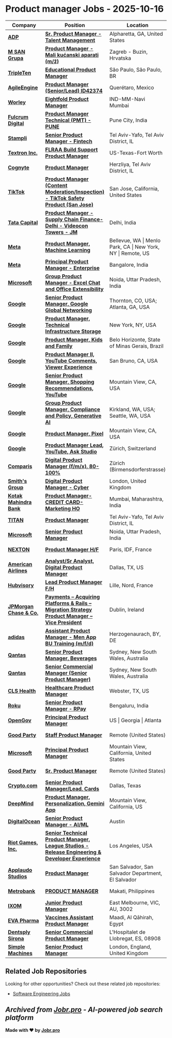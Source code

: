 # Product manager Jobs - 2025-10-16

| Company | Position | Location | Type | Date |
| ------- | -------- | -------- | ---- | ------ |
| **[ADP](https://www.adp.com/)** | **[Sr. Product Manager - Talent Management](https://jobr.pro/job/30285582/sr-product-manager-talent-management?utm_source=github&utm_medium=repo&utm_campaign=github-product-management-jobs)** | Alpharetta, GA, United States | On Site | Oct 15 |
| **[M SAN Grupa](https://www.msan.hr/)** | **[Product Manager - Mali kućanski aparati (m/ž)](https://jobr.pro/job/30285521/product-manager-mali-kucanski-aparati-mz?utm_source=github&utm_medium=repo&utm_campaign=github-product-management-jobs)** | Zagreb - Buzin, Hrvatska | On Site | Oct 15 |
| **[TripleTen](https://tripleten.com/)** | **[Educational Product Manager](https://jobr.pro/job/30274722/educational-product-manager?utm_source=github&utm_medium=repo&utm_campaign=github-product-management-jobs)** | São Paulo, São Paulo, BR | Remote | Oct 15 |
| **[AgileEngine](https://agileengine.com/)** | **[Product Manager (Senior/Lead) ID42374](https://jobr.pro/job/30263034/product-manager-seniorlead-id42374?utm_source=github&utm_medium=repo&utm_campaign=github-product-management-jobs)** | Querétaro, Mexico | On Site | Oct 15 |
| **[Worley](https://www.worley.com/)** | **[Eightfold Product Manager](https://jobr.pro/job/30262943/eightfold-product-manager?utm_source=github&utm_medium=repo&utm_campaign=github-product-management-jobs)** | IND-MM-Navi Mumbai | On Site | Oct 15 |
| **[Fulcrum Digital](https://fulcrumdigital.com/)** | **[Product Manager Technical (PMT) - PUNE](https://jobr.pro/job/30261302/product-manager-technical-pmt-pune?utm_source=github&utm_medium=repo&utm_campaign=github-product-management-jobs)** | Pune City, India | On Site | Oct 15 |
| **[Stampli](https://www.stampli.com/)** | **[Senior Product Manager - Fintech](https://jobr.pro/job/30273636/senior-product-manager-fintech?utm_source=github&utm_medium=repo&utm_campaign=github-product-management-jobs)** | Tel Aviv-Yafo, Tel Aviv District, IL | On Site | Oct 15 |
| **[Textron Inc.](https://www.textron.com/)** | **[FLRAA Build Support Product Manager](https://jobr.pro/job/30258872/flraa-build-support-product-manager?utm_source=github&utm_medium=repo&utm_campaign=github-product-management-jobs)** | US-Texas-Fort Worth | On Site | Oct 15 |
| **[Cognyte](https://www.cognyte.com/)** | **[Product Manager](https://jobr.pro/job/30275000/product-manager?utm_source=github&utm_medium=repo&utm_campaign=github-product-management-jobs)** | Herzliya, Tel Aviv District, IL | On Site | Oct 15 |
| **[TikTok](https://www.tiktok.com/)** | **[Product Manager (Content Moderation/Inspection) - TikTok Safety Product (San Jose)](https://jobr.pro/job/30255719/product-manager-content-moderationinspection-tiktok-safety-product-san-jose?utm_source=github&utm_medium=repo&utm_campaign=github-product-management-jobs)** | San Jose, California, United States | On Site | Oct 15 |
| **[Tata Capital](https://www.tatacapital.com/)** | **[Product Manager - Supply Chain Finance-Delhi - Videocon Towers - JM](https://jobr.pro/job/30256337/product-manager-supply-chain-finance-delhi-videocon-towers-jm?utm_source=github&utm_medium=repo&utm_campaign=github-product-management-jobs)** | Delhi, India | On Site | Oct 15 |
| **[Meta](https://www.meta.com/)** | **[Product Manager, Machine Learning](https://jobr.pro/job/30252424/product-manager-machine-learning?utm_source=github&utm_medium=repo&utm_campaign=github-product-management-jobs)** | Bellevue, WA \| Menlo Park, CA \| New York, NY \| Remote, US | Remote | Oct 15 |
| **[Meta](https://www.meta.com/)** | **[Principal Product Manager - Enterprise](https://jobr.pro/job/30252320/principal-product-manager-enterprise?utm_source=github&utm_medium=repo&utm_campaign=github-product-management-jobs)** | Bangalore, India | On Site | Oct 15 |
| **[Microsoft](https://www.microsoft.com/)** | **[Group Product Manager - Excel Chat and Office Extensibility](https://jobr.pro/job/30252932/group-product-manager-excel-chat-and-office-extensibility?utm_source=github&utm_medium=repo&utm_campaign=github-product-management-jobs)** | Noida, Uttar Pradesh, India | On Site | Oct 15 |
| **[Google](https://www.google.com/)** | **[Senior Product Manager, Google Global Networking](https://jobr.pro/job/30251978/senior-product-manager-google-global-networking?utm_source=github&utm_medium=repo&utm_campaign=github-product-management-jobs)** | Thornton, CO, USA; Atlanta, GA, USA | On Site | Oct 15 |
| **[Google](https://www.google.com/)** | **[Product Manager, Technical Infrastructure Storage](https://jobr.pro/job/30251884/product-manager-technical-infrastructure-storage?utm_source=github&utm_medium=repo&utm_campaign=github-product-management-jobs)** | New York, NY, USA | On Site | Oct 15 |
| **[Google](https://www.google.com/)** | **[Product Manager, Kids and Family](https://jobr.pro/job/30251746/product-manager-kids-and-family?utm_source=github&utm_medium=repo&utm_campaign=github-product-management-jobs)** | Belo Horizonte, State of Minas Gerais, Brazil | On Site | Oct 15 |
| **[Google](https://www.google.com/)** | **[Product Manager II, YouTube Comments, Viewer Experience](https://jobr.pro/job/30251706/product-manager-ii-youtube-comments-viewer-experience?utm_source=github&utm_medium=repo&utm_campaign=github-product-management-jobs)** | San Bruno, CA, USA | On Site | Oct 15 |
| **[Google](https://www.google.com/)** | **[Senior Product Manager, Shopping Recommendations, YouTube](https://jobr.pro/job/30251564/senior-product-manager-shopping-recommendations-youtube?utm_source=github&utm_medium=repo&utm_campaign=github-product-management-jobs)** | Mountain View, CA, USA | On Site | Oct 15 |
| **[Google](https://www.google.com/)** | **[Group Product Manager, Compliance and Policy, Generative AI](https://jobr.pro/job/30251571/group-product-manager-compliance-and-policy-generative-ai?utm_source=github&utm_medium=repo&utm_campaign=github-product-management-jobs)** | Kirkland, WA, USA; Seattle, WA, USA | On Site | Oct 15 |
| **[Google](https://www.google.com/)** | **[Product Manager, Pixel](https://jobr.pro/job/30251522/product-manager-pixel?utm_source=github&utm_medium=repo&utm_campaign=github-product-management-jobs)** | Mountain View, CA, USA | On Site | Oct 15 |
| **[Google](https://www.google.com/)** | **[Product Manager Lead, YouTube, Ask Studio](https://jobr.pro/job/30251518/product-manager-lead-youtube-ask-studio?utm_source=github&utm_medium=repo&utm_campaign=github-product-management-jobs)** | Zürich, Switzerland | On Site | Oct 15 |
| **[Comparis](https://www.comparis.ch/)** | **[Digital Product Manager (f/m/x), 80-100%](https://jobr.pro/job/30244497/digital-product-manager-fmx-80-100?utm_source=github&utm_medium=repo&utm_campaign=github-product-management-jobs)** | Zürich (Birmensdorferstrasse) | On Site | Oct 15 |
| **[Smith's Group](https://www.smiths.com)** | **[Digital Product Manager - Cyber](https://jobr.pro/job/30257736/digital-product-manager-cyber?utm_source=github&utm_medium=repo&utm_campaign=github-product-management-jobs)** | London, United Kingdom | On Site | Oct 15 |
| **[Kotak Mahindra Bank](https://www.kotak.com/)** | **[Product Manager-CREDIT CARD-Marketing HO](https://jobr.pro/job/30256791/product-manager-credit-card-marketing-ho?utm_source=github&utm_medium=repo&utm_campaign=github-product-management-jobs)** | Mumbai, Maharashtra, India | On Site | Oct 15 |
| **[TITAN](https://titandxp.com/)** | **[Product Manager](https://jobr.pro/job/30273417/product-manager?utm_source=github&utm_medium=repo&utm_campaign=github-product-management-jobs)** | Tel Aviv-Yafo, Tel Aviv District, IL | On Site | Oct 15 |
| **[Microsoft](https://www.microsoft.com/)** | **[Senior Product Manager](https://jobr.pro/job/30253012/senior-product-manager?utm_source=github&utm_medium=repo&utm_campaign=github-product-management-jobs)** | Noida, Uttar Pradesh, India | On Site | Oct 15 |
| **[NEXTON](https://www.nexton-consulting.com/)** | **[Product Manager H/F](https://jobr.pro/job/30234141/product-manager-hf?utm_source=github&utm_medium=repo&utm_campaign=github-product-management-jobs)** | Paris, IDF, France | On Site | Oct 15 |
| **[American Airlines](https://www.aa.com)** | **[Analyst/Sr Analyst, Digital Product Manager](https://jobr.pro/job/30230864/analystsr-analyst-digital-product-manager?utm_source=github&utm_medium=repo&utm_campaign=github-product-management-jobs)** | Dallas, TX, US | On Site | Oct 15 |
| **[Hubvisory](https://hubvisory.com/)** | **[Lead Product Manager F/H](https://jobr.pro/job/30229849/lead-product-manager-fh?utm_source=github&utm_medium=repo&utm_campaign=github-product-management-jobs)** | Lille, Nord, France | On Site | Oct 15 |
| **[JPMorgan Chase & Co.](https://www.jpmorganchase.com/)** | **[Payments – Acquiring Platforms & Rails – Migration Strategy Product Manager – Vice President](https://jobr.pro/job/30249295/payments-acquiring-platforms-rails-migration-strategy-product-manager-vice-president?utm_source=github&utm_medium=repo&utm_campaign=github-product-management-jobs)** | Dublin, Ireland | On Site | Oct 15 |
| **[adidas](https://www.adidas-group.com/)** | **[Assistant Product Manager - Men App BU Training (m/f/d)](https://jobr.pro/job/30222508/assistant-product-manager-men-app-bu-training-mfd?utm_source=github&utm_medium=repo&utm_campaign=github-product-management-jobs)** | Herzogenaurach, BY, DE | On Site | Oct 15 |
| **[Qantas](https://www.qantas.com/)** | **[Senior Product Manager, Beverages](https://jobr.pro/job/30230077/senior-product-manager-beverages?utm_source=github&utm_medium=repo&utm_campaign=github-product-management-jobs)** | Sydney, New South Wales, Australia | On Site | Oct 15 |
| **[Qantas](https://www.qantas.com/)** | **[Senior Commercial Manager (Senior Product Manager)](https://jobr.pro/job/30230081/senior-commercial-manager-senior-product-manager?utm_source=github&utm_medium=repo&utm_campaign=github-product-management-jobs)** | Sydney, New South Wales, Australia | On Site | Oct 15 |
| **[CLS Health](https://cls.health/)** | **[Healthcare Product Manager](https://jobr.pro/job/30250806/healthcare-product-manager?utm_source=github&utm_medium=repo&utm_campaign=github-product-management-jobs)** | Webster, TX, US | On Site | Oct 15 |
| **[Roku](https://www.weareroku.com/)** | **[Senior Product Manager - RPay](https://jobr.pro/job/30215578/senior-product-manager-rpay?utm_source=github&utm_medium=repo&utm_campaign=github-product-management-jobs)** | Bengaluru, India | On Site | Oct 15 |
| **[OpenGov](https://opengov.com/)** | **[Principal Product Manager](https://jobr.pro/job/30221767/principal-product-manager?utm_source=github&utm_medium=repo&utm_campaign=github-product-management-jobs)** | US \| Georgia \| Atlanta | On Site | Oct 15 |
| **[Good Party](https://goodparty.org/)** | **[Staff Product Manager](https://jobr.pro/job/30219742/staff-product-manager?utm_source=github&utm_medium=repo&utm_campaign=github-product-management-jobs)** | Remote (United States) | Remote | Oct 15 |
| **[Microsoft](https://www.microsoft.com/)** | **[Principal Product Manager](https://jobr.pro/job/30253093/principal-product-manager?utm_source=github&utm_medium=repo&utm_campaign=github-product-management-jobs)** | Mountain View, California, United States | On Site | Oct 15 |
| **[Good Party](https://goodparty.org/)** | **[Sr. Product Manager](https://jobr.pro/job/30219741/sr-product-manager?utm_source=github&utm_medium=repo&utm_campaign=github-product-management-jobs)** | Remote (United States) | Remote | Oct 15 |
| **[Crypto.com](https://crypto.com/)** | **[Senior Product Manager/Lead, Cards](https://jobr.pro/job/30217592/senior-product-managerlead-cards?utm_source=github&utm_medium=repo&utm_campaign=github-product-management-jobs)** | Dallas, Texas | On Site | Oct 15 |
| **[DeepMind](https://www.deepmind.com/)** | **[Product Manager, Personalization, Gemini App](https://jobr.pro/job/30228254/product-manager-personalization-gemini-app?utm_source=github&utm_medium=repo&utm_campaign=github-product-management-jobs)** | Mountain View, California, US | On Site | Oct 15 |
| **[DigitalOcean](https://www.digitalocean.com/)** | **[Senior Product Manager - AI/ML](https://jobr.pro/job/30212690/senior-product-manager-aiml?utm_source=github&utm_medium=repo&utm_campaign=github-product-management-jobs)** | Austin | Remote | Oct 15 |
| **[Riot Games, Inc.](https://www.riotgames.com/)** | **[Senior Technical Product Manager, League Studios - Release Engineering & Developer Experience](https://jobr.pro/job/30214041/senior-technical-product-manager-league-studios-release-engineering-developer-experience?utm_source=github&utm_medium=repo&utm_campaign=github-product-management-jobs)** | Los Angeles, USA | On Site | Oct 15 |
| **[Applaudo Studios](https://applaudostudios.com)** | **[Product Manager](https://jobr.pro/job/30228239/product-manager?utm_source=github&utm_medium=repo&utm_campaign=github-product-management-jobs)** | San Salvador, San Salvador Department, El Salvador | On Site | Oct 15 |
| **[Metrobank](https://www.metrobank.com.ph/)** | **[PRODUCT MANAGER](https://jobr.pro/job/30232144/product-manager?utm_source=github&utm_medium=repo&utm_campaign=github-product-management-jobs)** | Makati, Philippines | On Site | Oct 15 |
| **[IXOM](https://www.ixom.com)** | **[Junior Product Manager](https://jobr.pro/job/30241328/junior-product-manager?utm_source=github&utm_medium=repo&utm_campaign=github-product-management-jobs)** | East Melbourne, VIC, AU, 3002 | On Site | Oct 15 |
| **[EVA Pharma](https://www.evapharma.com/)** | **[Vaccines Assistant Product Manager](https://jobr.pro/job/30237279/vaccines-assistant-product-manager?utm_source=github&utm_medium=repo&utm_campaign=github-product-management-jobs)** | Maadi, Al Qāhirah, Egypt | On Site | Oct 15 |
| **[Dentsply Sirona](https://www.dentsplysirona.com)** | **[Senior Commercial Product Manager](https://jobr.pro/job/30237201/senior-commercial-product-manager?utm_source=github&utm_medium=repo&utm_campaign=github-product-management-jobs)** | L'Hospitalet de Llobregat, ES, 08908 | On Site | Oct 15 |
| **[Simple Machines](https://simplemachines.com.au/)** | **[Senior Product Manager](https://jobr.pro/job/30245725/senior-product-manager?utm_source=github&utm_medium=repo&utm_campaign=github-product-management-jobs)** | London, England, United Kingdom | On Site | Oct 15 |

## Related Job Repositories

Looking for other opportunities? Check out these related job repositories:

- [Software Engineering Jobs](https://github.com/jobs-jobr-pro/Software-Engineering-Jobs)



*Archived from [Jobr.pro](https://jobr.pro?utm_source=github&utm_medium=repo&utm_campaign=github-product-management-jobs) - AI-powered job search platform*
---

**Made with ❤️ by [Jobr.pro](https://jobr.pro?utm_source=github&utm_medium=repo&utm_campaign=github-product-management-jobs)**